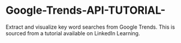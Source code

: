 # Google-Trends-API-TUTORIAL-
Extract and visualize key word searches from Google Trends. This is sourced from a tutorial available on LinkedIn Learning. 
